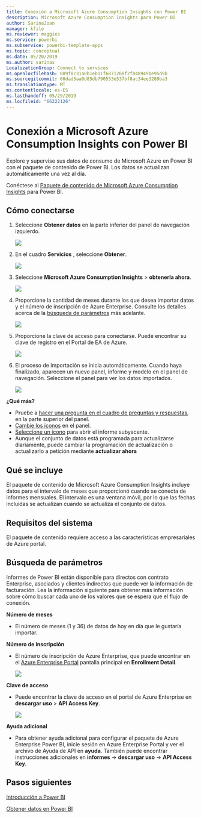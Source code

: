 ```yaml
---
title: Conexión a Microsoft Azure Consumption Insights con Power BI
description: Microsoft Azure Consumption Insights para Power BI
author: SarinaJoan
manager: kfile
ms.reviewer: maggies
ms.service: powerbi
ms.subservice: powerbi-template-apps
ms.topic: conceptual
ms.date: 05/20/2019
ms.author: sarinas
LocalizationGroup: Connect to services
ms.openlocfilehash: 089f8c31a0b1eb11f6871268f2f848949be95d9b
ms.sourcegitcommit: 60dad5aa0d85db790553e537bf8ac34ee3289ba3
ms.translationtype: MT
ms.contentlocale: es-ES
ms.lasthandoff: 05/29/2019
ms.locfileid: "66222126"
---
```

# <a name="connect-to-microsoft-azure-consumption-insights-with-power-bi"></a>Conexión a Microsoft Azure Consumption Insights con Power BI
Explore y supervise sus datos de consumo de Microsoft Azure en Power BI con el paquete de contenido de Power BI. Los datos se actualizan automáticamente una vez al día.

Conéctese al [Paquete de contenido de Microsoft Azure Consumption Insights](https://app.powerbi.com/getdata/services/azureconsumption) para Power BI.

## <a name="how-to-connect"></a>Cómo conectarse
1. Seleccione **Obtener datos** en la parte inferior del panel de navegación izquierdo.
   
    ![](media/service-connect-to-azure-consumption-insights/getdata.png)
2. En el cuadro **Servicios** , seleccione **Obtener**.
   
   ![](media/service-connect-to-azure-consumption-insights/services.png)
3. Seleccione **Microsoft Azure Consumption Insights** \> **obtenerla ahora**. 
   
   ![](media/service-connect-to-azure-consumption-insights/mazureconsumption.png)
4. Proporcione la cantidad de meses durante los que desea importar datos y el número de inscripción de Azure Enterprise. Consulte los detalles acerca de la [búsqueda de parámetros](#FindingParams) más adelante.
   
    ![](media/service-connect-to-azure-consumption-insights/azureconsumptionparams.png)
5. Proporcione la clave de acceso para conectarse. Puede encontrar su clave de registro en el Portal de EA de Azure. 
   
    ![](media/service-connect-to-azure-consumption-insights/msazureconsumptioncreds.png)
6. El proceso de importación se inicia automáticamente. Cuando haya finalizado, aparecen un nuevo panel, informe y modelo en el panel de navegación. Seleccione el panel para ver los datos importados.
   
   ![](media/service-connect-to-azure-consumption-insights/msazureconsumptiondashboard.png)

**¿Qué más?**

* Pruebe a [hacer una pregunta en el cuadro de preguntas y respuestas](consumer/end-user-q-and-a.md), en la parte superior del panel.
* [Cambie los iconos](service-dashboard-edit-tile.md) en el panel.
* [Seleccione un icono](consumer/end-user-tiles.md) para abrir el informe subyacente.
* Aunque el conjunto de datos está programada para actualizarse diariamente, puede cambiar la programación de actualización o actualizarlo a petición mediante **actualizar ahora**

## <a name="whats-included"></a>Qué se incluye
El paquete de contenido de Microsoft Azure Consumption Insights incluye datos para el intervalo de meses que proporcionó cuando se conecta de informes mensuales. El intervalo es una ventana móvil, por lo que las fechas incluidas se actualizan cuando se actualiza el conjunto de datos.

## <a name="system-requirements"></a>Requisitos del sistema
El paquete de contenido requiere acceso a las características empresariales de Azure portal. 

<a name="FindingParams"></a>

## <a name="finding-parameters"></a>Búsqueda de parámetros
Informes de Power BI están disponible para directos con contrato Enterprise, asociados y clientes indirectos que puede ver la información de facturación. Lea la información siguiente para obtener más información sobre cómo buscar cada uno de los valores que se espera que el flujo de conexión.

**Número de meses**

* El número de meses (1 y 36) de datos de hoy en día que le gustaría importar.

**Número de inscripción**

* El número de inscripción de Azure Enterprise, que puede encontrar en el [Azure Enterprise Portal](https://ea.azure.com/) pantalla principal en **Enrollment Detail**.
  
    ![](media/service-connect-to-azure-consumption-insights/params2.png)

**Clave de acceso**

* Puede encontrar la clave de acceso en el portal de Azure Enterprise en **descargar uso** > **API Access Key**.
  
    ![](media/service-connect-to-azure-consumption-insights/creds2.png)

**Ayuda adicional**

* Para obtener ayuda adicional para configurar el paquete de Azure Enterprise Power BI, inicie sesión en Azure Enterprise Portal y ver el archivo de Ayuda de API en **ayuda**. También puede encontrar instrucciones adicionales en **informes** -> **descargar uso** -> **API Access Key**.

## <a name="next-steps"></a>Pasos siguientes
[Introducción a Power BI](service-get-started.md)

[Obtener datos en Power BI](service-get-data.md)

